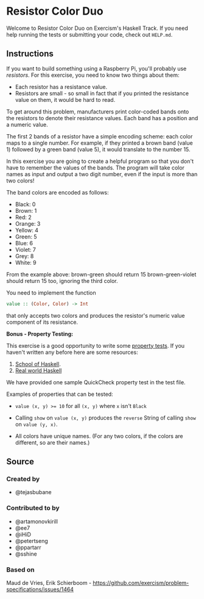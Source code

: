 # Resistor Color Duo

Welcome to Resistor Color Duo on Exercism's Haskell Track.
If you need help running the tests or submitting your code, check out `HELP.md`.

## Instructions

If you want to build something using a Raspberry Pi, you'll probably use _resistors_.
For this exercise, you need to know two things about them:

* Each resistor has a resistance value.
* Resistors are small - so small in fact that if you printed the resistance value on them, it would be hard to read.

To get around this problem, manufacturers print color-coded bands onto the resistors to denote their resistance values.
Each band has a position and a numeric value.

The first 2 bands of a resistor have a simple encoding scheme: each color maps to a single number.
For example, if they printed a brown band (value 1) followed by a green band (value 5), it would translate to the number 15.

In this exercise you are going to create a helpful program so that you don't have to remember the values of the bands.
The program will take color names as input and output a two digit number, even if the input is more than two colors!

The band colors are encoded as follows:

- Black: 0
- Brown: 1
- Red: 2
- Orange: 3
- Yellow: 4
- Green: 5
- Blue: 6
- Violet: 7
- Grey: 8
- White: 9

From the example above:
brown-green should return 15
brown-green-violet should return 15 too, ignoring the third color.

You need to implement the function

```haskell
value :: (Color, Color) -> Int
```

that only accepts two colors and produces the resistor's numeric value
component of its resistance.

**Bonus - Property Testing:**

This exercise is a good opportunity to write some [property tests](https://en.wikipedia.org/wiki/Property_testing). If you haven't written any before here are some resources:

1. [School of Haskell](https://www.schoolofhaskell.com/user/pbv/an-introduction-to-quickcheck-testing).
2. [Real world Haskell](http://book.realworldhaskell.org/read/testing-and-quality-assurance.html)

We have provided one sample QuickCheck property test in the test file.

Examples of properties that can be tested:

- `value (x, y) >= 10` for all `(x, y)` where `x` isn't `Black`

- Calling `show` on `value (x, y)` produces the `reverse` String of calling `show` on `value (y, x)`.

- All colors have unique names. (For any two colors, if the colors are different, so are their names.)

## Source

### Created by

- @tejasbubane

### Contributed to by

- @artamonovkirill
- @ee7
- @iHiD
- @petertseng
- @ppartarr
- @sshine

### Based on

Maud de Vries, Erik Schierboom - https://github.com/exercism/problem-specifications/issues/1464
